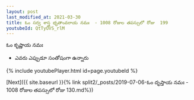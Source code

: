 ```yaml
---
layout: post
last_modified_at: 2021-03-30
title: ఓం సర్వ శాస్త్ర భృతాంవరాయ నమః  - 1008 రోజుల తపస్సులో రోజు  199
youtubeId: QtTyOVS_rlM
---
```

 
 
 ఓం కృష్ణాయ నమః  
 
 -  ఎవరు ఎప్పుడూ సంతోషంగా ఉన్నారు 
 
  
 
  
 
 
 
 
 
 


{% include youtubePlayer.html id=page.youtubeId %}
 
[Next]({{ site.baseurl }}{% link  split2/_posts/2019-07-06-ఓం దృప్తాయ నమః   - 1008 రోజుల తపస్సులో రోజు  130.md%})
 
